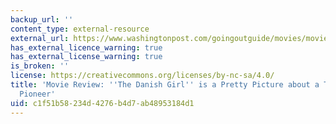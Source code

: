 ```yaml
---
backup_url: ''
content_type: external-resource
external_url: https://www.washingtonpost.com/goingoutguide/movies/movie-review-the-danish-girl-is-a-pretty-picture-about-a-transgender-pioneer/2015/12/09/76aef0aa-9a81-11e5-94f0-9eeaff906ef3_story.html?noredirect=on&utm_term=.3024bcfc0076
has_external_licence_warning: true
has_external_license_warning: true
is_broken: ''
license: https://creativecommons.org/licenses/by-nc-sa/4.0/
title: 'Movie Review: ''The Danish Girl'' is a Pretty Picture about a Transgender
  Pioneer'
uid: c1f51b58-234d-4276-b4d7-ab48953184d1
---
```

